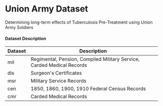 # Union Army Dataset
Determining long-term effects of Tuberculosis Pre-Treatment using Union Army Soldiers
#### Dataset Description
<table>
  <thead>
    <tr>
      <th>Dataset</th>
      <th>Description</th>
    </tr>
  </thead>
  <tbody>
    <tr>
      <td>mil</td>
      <td>Regimental, Pension, Compiled Military Service, Carded Medical Records</td>
    </tr>
    <tr>
      <td>dis</td>
      <td>Surgeon's Certificates</td>
    </tr>
    <tr>
      <td>msr</td>
      <td>Military Service Records</td>
    </tr>
    <tr>
      <td>cen</td>
      <td>1850, 1860, 1900, 1910 Federal Census Records</td>
    </tr>
    <tr>
      <td>cmr</td>
      <td>Carded Medical Records</td>
    </tr>
  </tbody>  
</table>







